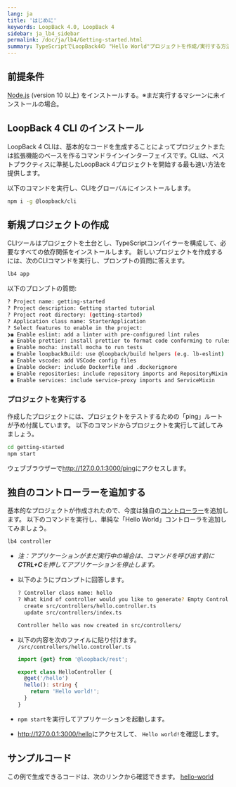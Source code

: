```yaml
---
lang: ja
title: 'はじめに'
keywords: LoopBack 4.0, LoopBack 4
sidebar: ja_lb4_sidebar
permalink: /doc/ja/lb4/Getting-started.html
summary: TypeScriptでLoopBack4の "Hello World"プロジェクトを作成/実行する方法を説明。
---
```


## 前提条件

[Node.js](https://nodejs.org/en/download/) (version 10 以上) をインストールする。※まだ実行するマシーンに未インストールの場合。

## LoopBack 4 CLI のインストール

LoopBack 4 CLIは、基本的なコードを生成することによってプロジェクトまたは拡張機能のベースを作るコマンドラインインターフェイスです。CLIは、ベストプラクティスに準拠したLoopBack 4プロジェクトを開始する最も速い方法を提供します。

以下のコマンドを実行し、CLIをグローバルにインストールします。

```sh
npm i -g @loopback/cli
```

## 新規プロジェクトの作成

CLIツールはプロジェクトを土台とし、TypeScriptコンパイラーを構成して、必要なすべての依存関係をインストールします。 新しいプロジェクトを作成するには、次のCLIコマンドを実行し、プロンプトの質問に答えます。

```sh
lb4 app
```

以下のプロンプトの質問:

```sh
? Project name: getting-started
? Project description: Getting started tutorial
? Project root directory: (getting-started)
? Application class name: StarterApplication
? Select features to enable in the project:
❯◉ Enable eslint: add a linter with pre-configured lint rules
 ◉ Enable prettier: install prettier to format code conforming to rules
 ◉ Enable mocha: install mocha to run tests
 ◉ Enable loopbackBuild: use @loopback/build helpers (e.g. lb-eslint)
 ◉ Enable vscode: add VSCode config files
 ◉ Enable docker: include Dockerfile and .dockerignore
 ◉ Enable repositories: include repository imports and RepositoryMixin
 ◉ Enable services: include service-proxy imports and ServiceMixin
```

### プロジェクトを実行する

作成したプロジェクトには、プロジェクトをテストするための「ping」ルートが予め付属しています。 以下のコマンドからプロジェクトを実行して試してみましょう。

```sh
cd getting-started
npm start
```

ウェブブラウザーで<http://127.0.0.1:3000/ping>にアクセスします。

## 独自のコントローラーを追加する

基本的なプロジェクトが作成されたので、今度は独自の[コントローラー](Controllers.md)を追加します。 以下のコマンドを実行し、単純な「Hello World」コントローラを追加してみましょう。

```sh
lb4 controller
```

- _注：アプリケーションがまだ実行中の場合は、コマンドを呼び出す前に**CTRL+C**を押してアプリケーションを停止します。_

- 以下のようにプロンプトに回答します。

  ```sh
  ? Controller class name: hello
  ? What kind of controller would you like to generate? Empty Controller
    create src/controllers/hello.controller.ts
    update src/controllers/index.ts

  Controller hello was now created in src/controllers/
  ```

- 以下の内容を次のファイルに貼り付けます。
  `/src/controllers/hello.controller.ts`

  ```ts
  import {get} from '@loopback/rest';

  export class HelloController {
    @get('/hello')
    hello(): string {
      return 'Hello world!';
    }
  }
  ```

- `npm start`を実行してアプリケーションを起動します。

- <http://127.0.0.1:3000/hello>にアクセスして、 `Hello world!`を確認します。

## サンプルコード

この例で生成できるコードは、次のリンクから確認できます。
[hello-world](https://github.com/strongloop/loopback-next/tree/master/examples/hello-world)
